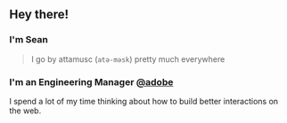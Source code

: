 ## Hey there!

### I'm Sean

> I go by attamusc (`atə-məsk`) pretty much everywhere

### I'm an Engineering Manager [@adobe](https://github.com/adobe)

I spend a lot of my time thinking about how to build better interactions on the web.
